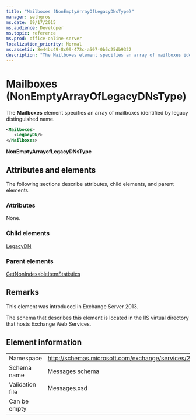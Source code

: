 ```yaml
---
title: "Mailboxes (NonEmptyArrayOfLegacyDNsType)"
manager: sethgros
ms.date: 09/17/2015
ms.audience: Developer
ms.topic: reference
ms.prod: office-online-server
localization_priority: Normal
ms.assetid: 8e44bc49-8c99-472c-a507-0b5c25db9322
description: "The Mailboxes element specifies an array of mailboxes identified by legacy distinguished name."
---
```


# Mailboxes (NonEmptyArrayOfLegacyDNsType)

The **Mailboxes** element specifies an array of mailboxes identified by legacy distinguished name. 
  
```XML
<Mailboxes>
   <LegacyDN/>
</Mailboxes>
```

**NonEmptyArrayofLegacyDNsType**

## Attributes and elements

The following sections describe attributes, child elements, and parent elements.
  
### Attributes

None.
  
### Child elements

[LegacyDN](legacydn.md)
  
### Parent elements

[GetNonIndexableItemStatistics](getnonindexableitemstatistics.md)
  
## Remarks

This element was introduced in Exchange Server 2013.
  
The schema that describes this element is located in the IIS virtual directory that hosts Exchange Web Services.
  
## Element information

|||
|:-----|:-----|
|Namespace  <br/> |http://schemas.microsoft.com/exchange/services/2006/messages  <br/> |
|Schema name  <br/> |Messages schema  <br/> |
|Validation file  <br/> |Messages.xsd  <br/> |
|Can be empty  <br/> ||
   

